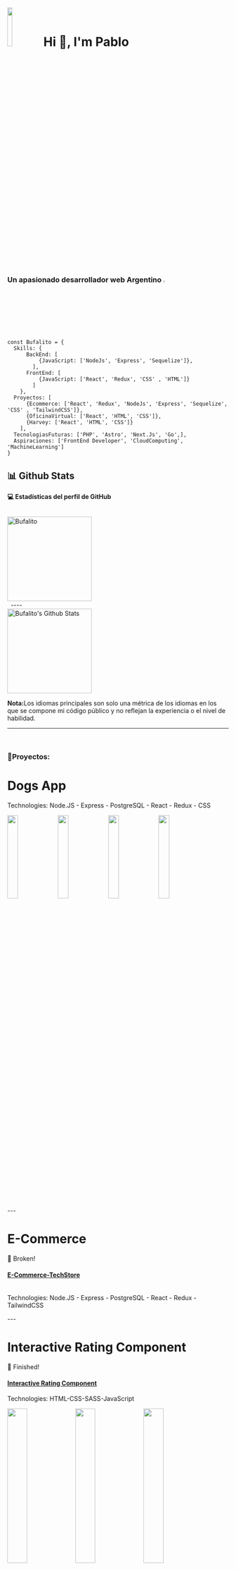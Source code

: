 


<h1><img width="15%" src="https://user-images.githubusercontent.com/93780179/224520431-7bf8d665-32ce-46dc-ae10-44df3ae278cb.jpg"/>
	Hi 👋, I'm Pablo </h1>
<h3> Un apasionado desarrollador web Argentino <img width="3%" src="https://user-images.githubusercontent.com/93780179/224521236-9b99f3e8-532a-4d32-862b-e40df65b7a71.png" /></h3>

```JS
const Bufalito = {
  Skills: {
      BackEnd: [
          {JavaScript: ['NodeJs', 'Express', 'Sequelize']},
        ],
      FrontEnd: [
          {JavaScript: ['React', 'Redux', 'CSS' , 'HTML']}
        ]
    },
  Proyectos: [
      {Ecommerce: ['React', 'Redux', 'NodeJs', 'Express', 'Sequelize', 'CSS' , 'TailwindCSS']},
      {OficinaVirtual: ['React', 'HTML', 'CSS']},
      {Harvey: ['React', 'HTML', 'CSS']}
    ],
  TecnologiasFuturas: ['PHP', 'Astro', 'Next.Js', 'Go',],
  Aspiraciones: ['FrontEnd Developer', 'CloudComputing', 'MachineLearning']
}
```

## 📊 Github Stats



  <summary><b>💻 Estadísticas del perfil de GitHub</b></summary>
  <br/>
  <p>
	 <img src="https://github-readme-stats.vercel.app/api/top-langs?username=Bufalito&langs_count=10&show_icons=true&locale=en&layout=compact&theme=algolia" 		alt="Bufalito" height="192px"/>
<br/>
  &nbsp;
----
<br/>
	<a href="https://github.com/anuraghazra/github-readme-stats">
		<img alt="Bufalito's Github Stats" src="https://github-readme-stats.vercel.app/api?username=Bufalito&show_icons=true&count_private=true&theme=algolia" 			height="192px"/>
	</a>
<br/>
	
  <b>Nota:</b>Los idiomas principales son solo una métrica de los idiomas en los que se compone mi código público y no reflejan la experiencia o el nivel de habilidad.
	
  </p>

----

<br/>



<h3 align="left">📌Proyectos:</h3>
<h1>Dogs App</h1>
<p>Technologies: Node.JS - Express - PostgreSQL - React - Redux - CSS</p>
<p width="100%">
<a> <img src="https://user-images.githubusercontent.com/93780179/162127006-2b9e8b72-eea3-4618-b0e1-8bdbfdc1d4ef.png" width="22%" height="auto"> </a>
<a> <img src="https://user-images.githubusercontent.com/93780179/162127015-555f9dd9-f744-4f4f-9b52-ffaf4b6e67eb.png" width="22%" height="auto"> </a>
<a> <img src="https://user-images.githubusercontent.com/93780179/162127023-29347f98-4f83-4356-8148-0801e4ddda40.png" width="22%" height="auto"> </a>
<a> <img src="https://user-images.githubusercontent.com/93780179/162127027-c65337b6-1486-4a91-acce-571f60e11985.png" width="22%" height="auto"> </a>
</p>
<br>
---
<h1>E-Commerce</h1>
<p>💬 Broken!
<h4><a href="https://tech-store-dev.vercel.app/">E-Commerce-TechStore</a></h4>
<br/>
Technologies: Node.JS - Express - PostgreSQL - React - Redux - TailwindCSS</p>
---
<h1>Interactive Rating Component</h1>
<p>💬 Finished! </p>
<h4><a href="https://rating-component-pablo.netlify.app/">Interactive Rating Component</a></h4>
<p>Technologies: HTML-CSS-SASS-JavaScript</p>
<p width="100%">
<a> <img src="https://user-images.githubusercontent.com/93780179/224521986-58e82539-91a2-4faf-857a-a177eb31b67e.png" width="30%" height="auto"> </a>
<a> <img src="https://user-images.githubusercontent.com/93780179/224521988-8e5e9854-ff29-4a70-aeb1-8be9f181deb4.png" width="30%" height="auto"> </a>
<a> <img src="https://user-images.githubusercontent.com/93780179/224521981-009a6b5e-8064-4d61-b509-c8cfc7dab4d4.png" width="30%" height="auto"> </a>
</p>
<br/>

---
<h4>NFT-preview-card-component</h4>
<p>💬 Finished! </p>
<h4><a href="https://nft-preview-card-component-pablo.netlify.app/">NFT-preview-card-component</a></h4>
<p>Technologies: HTML-CSS</p>
<p width="100%">
<a> <img src="https://user-images.githubusercontent.com/93780179/224522464-f16f6949-c28c-4a33-a170-c5427058a42a.png" width="30%" height="auto"> </a>
</p>
<br/>



---

<h3 align="left">📪 Como contactarme:</h3>
<p align="left">
Email: <a href="mailto:pablobojanich1@gmail.com">pablobojanich1@gmail.com</a>

Linkedin: <a href="https://www.linkedin.com/in/pablo-mateo-bojanich-developer/" target="blank"><img align="center" src="https://cdn-icons-png.flaticon.com/512/174/174857.png" alt="https://www.linkedin.com/in/pablo-mateo-bojanich-developer/" height="20" width="20" /></a>

</p>
